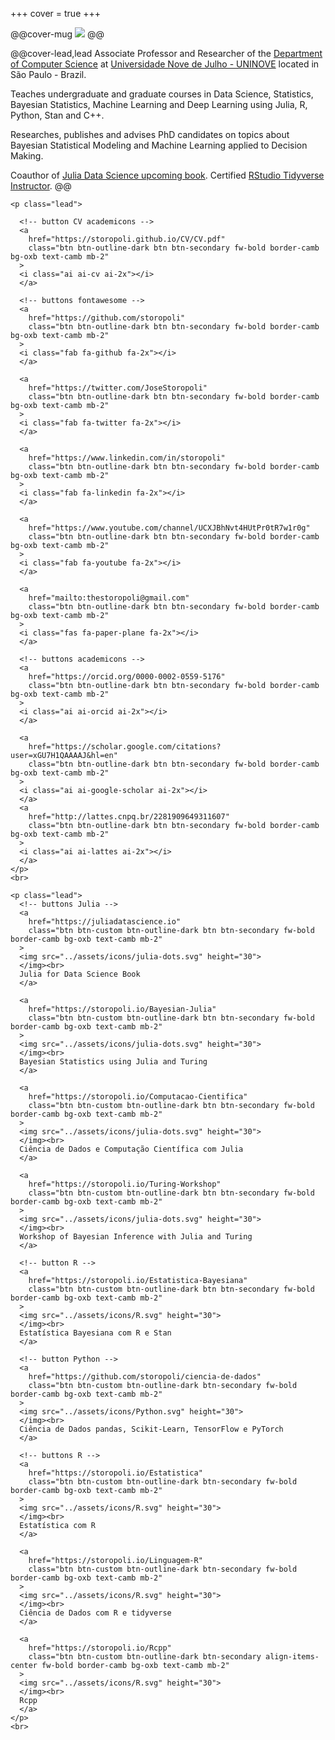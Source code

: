 +++
cover = true
+++

@@cover-mug ![](/assets/cover/pp.jpeg) @@

<!-- # {{author}} -->

@@cover-lead,lead
  Associate Professor and Researcher of the [Department of Computer Science](https://uninove.br/ppgi) at [Universidade Nove de Julho - UNINOVE](https://uninove.br) located in São Paulo - Brazil.

  Teaches undergraduate and graduate courses in Data Science, Statistics, Bayesian Statistics, Machine Learning and Deep Learning using Julia, R, Python, Stan and C++.

  Researches, publishes and advises PhD candidates on topics about Bayesian Statistical Modeling and Machine Learning applied to Decision Making.

  Coauthor of [Julia Data Science upcoming book](https://juliadatascience.io/). Certified [RStudio Tidyverse Instructor](https://education.rstudio.com/trainers/people/storopoli+jose/).
@@

~~~
<p class="lead">

  <!-- button CV academicons -->
  <a
    href="https://storopoli.github.io/CV/CV.pdf"
    class="btn btn-outline-dark btn btn-secondary fw-bold border-camb bg-oxb text-camb mb-2"
  >
  <i class="ai ai-cv ai-2x"></i>
  </a>

  <!-- buttons fontawesome -->
  <a
    href="https://github.com/storopoli"
    class="btn btn-outline-dark btn btn-secondary fw-bold border-camb bg-oxb text-camb mb-2"
  >
  <i class="fab fa-github fa-2x"></i>
  </a>

  <a
    href="https://twitter.com/JoseStoropoli"
    class="btn btn-outline-dark btn btn-secondary fw-bold border-camb bg-oxb text-camb mb-2"
  >
  <i class="fab fa-twitter fa-2x"></i>
  </a>

  <a
    href="https://www.linkedin.com/in/storopoli"
    class="btn btn-outline-dark btn btn-secondary fw-bold border-camb bg-oxb text-camb mb-2"
  >
  <i class="fab fa-linkedin fa-2x"></i>
  </a>

  <a
    href="https://www.youtube.com/channel/UCXJBhNvt4HUtPr0tR7w1r0g"
    class="btn btn-outline-dark btn btn-secondary fw-bold border-camb bg-oxb text-camb mb-2"
  >
  <i class="fab fa-youtube fa-2x"></i>
  </a>

  <a
    href="mailto:thestoropoli@gmail.com"
    class="btn btn-outline-dark btn btn-secondary fw-bold border-camb bg-oxb text-camb mb-2"
  >
  <i class="fas fa-paper-plane fa-2x"></i>
  </a>

  <!-- buttons academicons -->
  <a
    href="https://orcid.org/0000-0002-0559-5176"
    class="btn btn-outline-dark btn btn-secondary fw-bold border-camb bg-oxb text-camb mb-2"
  >
  <i class="ai ai-orcid ai-2x"></i>
  </a>

  <a
    href="https://scholar.google.com/citations?user=xGU7H1QAAAAJ&hl=en"
    class="btn btn-outline-dark btn btn-secondary fw-bold border-camb bg-oxb text-camb mb-2"
  >
  <i class="ai ai-google-scholar ai-2x"></i>
  </a>
  <a
    href="http://lattes.cnpq.br/2281909649311607"
    class="btn btn-outline-dark btn btn-secondary fw-bold border-camb bg-oxb text-camb mb-2"
  >
  <i class="ai ai-lattes ai-2x"></i>
  </a>
</p>
<br>
~~~

~~~
<p class="lead">
  <!-- buttons Julia -->
  <a
    href="https://juliadatascience.io"
    class="btn btn-custom btn-outline-dark btn btn-secondary fw-bold border-camb bg-oxb text-camb mb-2"
  >
  <img src="../assets/icons/julia-dots.svg" height="30">
  </img><br>
  Julia for Data Science Book
  </a>

  <a
    href="https://storopoli.io/Bayesian-Julia"
    class="btn btn-custom btn-outline-dark btn btn-secondary fw-bold border-camb bg-oxb text-camb mb-2"
  >
  <img src="../assets/icons/julia-dots.svg" height="30">
  </img><br>
  Bayesian Statistics using Julia and Turing
  </a>

  <a
    href="https://storopoli.io/Computacao-Cientifica"
    class="btn btn-custom btn-outline-dark btn btn-secondary fw-bold border-camb bg-oxb text-camb mb-2"
  >
  <img src="../assets/icons/julia-dots.svg" height="30">
  </img><br>
  Ciência de Dados e Computação Científica com Julia
  </a>

  <a
    href="https://storopoli.io/Turing-Workshop"
    class="btn btn-custom btn-outline-dark btn btn-secondary fw-bold border-camb bg-oxb text-camb mb-2"
  >
  <img src="../assets/icons/julia-dots.svg" height="30">
  </img><br>
  Workshop of Bayesian Inference with Julia and Turing
  </a>

  <!-- button R -->
  <a
    href="https://storopoli.io/Estatistica-Bayesiana"
    class="btn btn-custom btn-outline-dark btn btn-secondary fw-bold border-camb bg-oxb text-camb mb-2"
  >
  <img src="../assets/icons/R.svg" height="30">
  </img><br>
  Estatística Bayesiana com R e Stan
  </a>

  <!-- button Python -->
  <a
    href="https://github.com/storopoli/ciencia-de-dados"
    class="btn btn-custom btn-outline-dark btn-secondary fw-bold border-camb bg-oxb text-camb mb-2"
  >
  <img src="../assets/icons/Python.svg" height="30">
  </img><br>
  Ciência de Dados pandas, Scikit-Learn, TensorFlow e PyTorch
  </a>

  <!-- buttons R -->
  <a
    href="https://storopoli.io/Estatistica"
    class="btn btn-custom btn-outline-dark btn-secondary fw-bold border-camb bg-oxb text-camb mb-2"
  >
  <img src="../assets/icons/R.svg" height="30">
  </img><br>
  Estatística com R
  </a>

  <a
    href="https://storopoli.io/Linguagem-R"
    class="btn btn-custom btn-outline-dark btn-secondary fw-bold border-camb bg-oxb text-camb mb-2"
  >
  <img src="../assets/icons/R.svg" height="30">
  </img><br>
  Ciência de Dados com R e tidyverse
  </a>

  <a
    href="https://storopoli.io/Rcpp"
    class="btn btn-custom btn-outline-dark btn-secondary align-items-center fw-bold border-camb bg-oxb text-camb mb-2"
  >
  <img src="../assets/icons/R.svg" height="30">
  </img><br>
  Rcpp
  </a>
</p>
<br>
~~~

<!-- Latest blog post blah blah (e.g. <https://fredrikekre.se/posts/>) -->

<!--
https://stackoverflow.com/questions/25923623/change-hover-color-on-a-button-with-bootstrap-customization

/*This is modifying the btn-primary colors but you could create your own .btn-something class as well*/
.btn-primary {
    color: #fff;
    background-color: #0495c9;
    border-color: #357ebd; /*set the color you want here*/
}
.btn-primary:hover, .btn-primary:focus, .btn-primary:active, .btn-primary.active, .open>.dropdown-toggle.btn-primary {
    color: #fff;
    background-color: #00b3db;
    border-color: #285e8e; /*set the color you want here*/
}
-->
